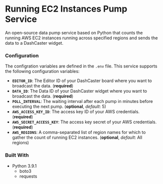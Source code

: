# Running EC2 Instances Pump Service

An open-source data pump service based on Python that counts the running AWS EC2 instances running across specified regions and sends the data to a DashCaster widget.


### Configuration

The configration variables are defined in the `.env` file. This service supports the following configuration variables:
* **`EDITOR_ID`**: The Editor ID of your DashCaster board where you want to broadcast the data. (**required**)
* **`DATA_ID`**: The Data ID of your DashCaster widget where you want to broadcast the data. (**required**)
* **`POLL_INTERVAL`**: The waiting interval after each pump in minutes before executing the next pump. (**optional**, *default*: 5)
* **`AWS_ACCESS_KEY_ID`**: The access key ID of your AWS credentials. (**required**)
* **`AWS_SECRET_ACCESS_KEY`**: The access key secret of your AWS credentials. (**required**)
* **`AWS_REGIONS`**: A comma-separated list of region names for which to gather the count of running EC2 instances. (**optional**, *default*: All regions)


### Built With

* Python 3.9.1
  * boto3
  * requests
